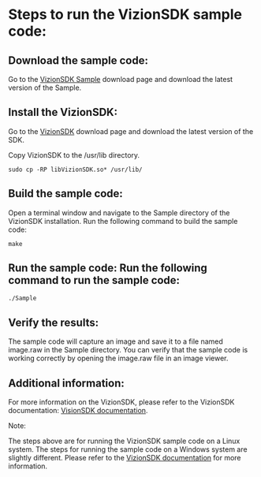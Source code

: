 # Steps to run the VizionSDK sample code:

## Download the sample code: 
Go to the [VizionSDK Sample](https://github.com/TechNexion-Vision/vizionsdk/Samples) download page and download the latest version of the Sample.
## Install the VizionSDK: 
Go to the [VizionSDK](https://github.com/TechNexion-Vision/vizionsdk) download page and download the latest version of the SDK.

Copy VizionSDK to the /usr/lib directory.
```
sudo cp -RP libVizionSDK.so* /usr/lib/
```
## Build the sample code: 
Open a terminal window and navigate to the Sample directory of the VizionSDK installation. Run the following command to build the sample code:
```
make
```
## Run the sample code: Run the following command to run the sample code:
```
./Sample
```

## Verify the results: 
The sample code will capture an image and save it to a file named image.raw in the Sample directory. You can verify that the sample code is working correctly by opening the image.raw file in an image viewer.

## Additional information:

For more information on the VizionSDK, please refer to the VizionSDK documentation: [VisionSDK documentation](https://developer.technexion.com/docs/vizionsdk-overview).

Note:

The steps above are for running the VizionSDK sample code on a Linux system. The steps for running the sample code on a Windows system are slightly different. Please refer to the [VizionSDK documentation](https://developer.technexion.com/docs/vizionsdk-overview) for more information.
